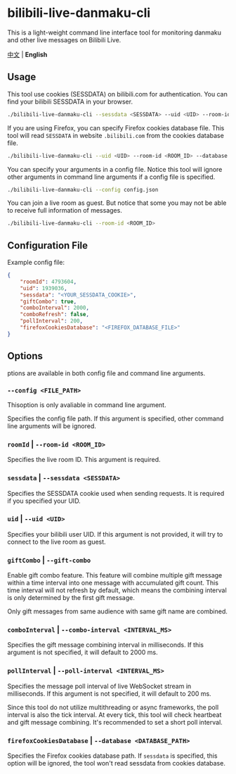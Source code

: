 # bilibili-live-danmaku-cli
This is a light-weight command line interface tool for monitoring danmaku and other live messages on Bilibili Live.

[中文](./README.md) | **English**

## Usage
This tool use cookies (SESSDATA) on bilibili.com for authentication. You can find your bilibili SESSDATA in your browser. 
```bash
./bilibili-live-danmaku-cli --sessdata <SESSDATA> --uid <UID> --room-id <ROOM_ID>
```

If you are using Firefox, you can specify Firefox cookies database file. This tool will read `SESSDATA` in website `.bilibili.com` from the cookies database file.
```bash
./bilibili-live-danmaku-cli --uid <UID> --room-id <ROOM_ID> --database <PATH_TO_DATABASE_FILE>
```

You can specify your arguments in a config file. Notice this tool will ignore other arguments in command line arguments if a config file is specified.
```bash
./bilibili-live-danmaku-cli --config config.json
```

You can join a live room as guest. But notice that some you may not be able to receive full information of messages.
```bash
./bilibili-live-danmaku-cli --room-id <ROOM_ID>
```

## Configuration File
Example config file:
```json
{
    "roomId": 4793604,
    "uid": 1939036,
    "sessdata": "<YOUR_SESSDATA_COOKIE>",
    "giftCombo": true,
    "comboInterval": 2000,
    "comboRefresh": false,
    "pollInterval": 200,
    "firefoxCookiesDatabase": "<FIREFOX_DATABASE_FILE>"
}
```

## Options
ptions are available in both config file and command line arguments.

### `--config <FILE_PATH>`
Thisoption is only avaliable in command line argument.

Specifies the config file path. If this argument is specified, other command line arguments will be ignored.

### `roomId` | `--room-id <ROOM_ID>`
Specifies the live room ID. This argument is required.

### `sessdata` | `--sessdata <SESSDATA>`
Specifies the SESSDATA cookie used when sending requests. It is required if you specified your UID.

### `uid` | `--uid <UID>`
Specifies your bilibili user UID. If this argument is not provided, it will try to connect to the live room as guest.

### `giftCombo` | `--gift-combo`
Enable gift combo feature. This feature will combine multiple gift message within a time interval into one message with accumulated gift count. This time interval will not refresh by default, which means the combining interval is only determined by the first gift message.

Only gift messages from same audience with same gift name are combined.

### `comboInterval` | `--combo-interval <INTERVAL_MS>`
Specifies the gift message combining interval in milliseconds. If this argument is not specified, it will default to 2000 ms.

### `pollInterval` | `--poll-interval <INTERVAL_MS>`
Specifies the message poll interval of live WebSocket stream in milliseconds. If this argument is not specified, it will default to 200 ms.

Since this tool do not utilize multithreading or async frameworks, the poll interval is also the tick interval. At every tick, this tool will check heartbeat and gift message combining. It's recommended to set a short poll interval.

### `firefoxCookiesDatabase` | `--database <DATABASE_PATH>`
Specifies the Firefox cookies database path. If `sessdata` is specified, this option will be ignored, the tool won't read sessdata from cookies database.